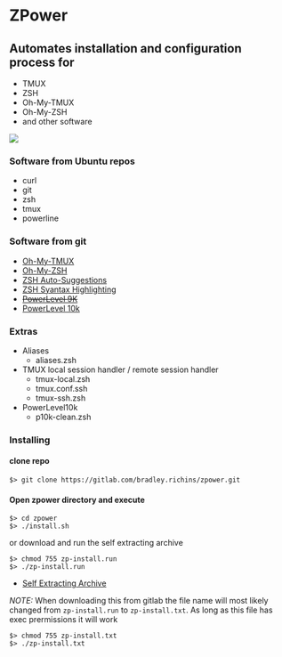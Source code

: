 # ZPower

## Automates installation and configuration process for #
- TMUX
- ZSH
- Oh-My-TMUX
- Oh-My-ZSH
- and other software

![](https://gitlab.com/bradley.richins/zpower/raw/master/Screenshot.png)

### Software from Ubuntu repos #
- curl
- git
- zsh
- tmux
- powerline

### Software from git #
- [Oh-My-TMUX](https://github.com/gpakosz/.tmux.git)
- [Oh-My-ZSH](https://github.com/robbyrussell/oh-my-zsh.git)
- [ZSH Auto-Suggestions](https://github.com/zsh-users/zsh-autosuggestions.git)
- [ZSH Syantax Highlighting](https://github.com/zsh-users/zsh-syntax-highlighting.git)
- ~~[PowerLevel 9K](https://github.com/bhilburn/powerlevel9k.git)~~
- [PowerLevel 10k](https://github.com/romkatv/powerlevel10k)

### Extras #
- Aliases
  - aliases.zsh
- TMUX local session handler / remote session handler
  - tmux-local.zsh
  - tmux.conf.ssh
  - tmux-ssh.zsh
- PowerLevel10k
  - p10k-clean.zsh

### Installing #

#### clone repo #
```
$> git clone https://gitlab.com/bradley.richins/zpower.git
```

#### Open zpower directory and execute #
```
$> cd zpower
$> ./install.sh
```

or download and run the self extracting archive
```
$> chmod 755 zp-install.run
$> ./zp-install.run
```

- [Self Extracting Archive](https://gitlab.com/bradley.richins/zpower/-/raw/master/zp-install.run?inline=false)

_NOTE:_ When downloading this from gitlab the file name will most likely changed from `zp-install.run` to `zp-install.txt`. As long as this file has exec prermissions it will work
```
$> chmod 755 zp-install.txt
$> ./zp-install.txt
```

